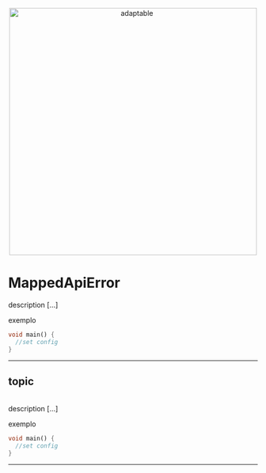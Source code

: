 <p align="center">
   <img src="https://user-images.githubusercontent.com/66264766/157141908-c8a760f7-6e13-4046-90f6-9243f698062b.png" alt="adaptable" width="500"/>
</p>

# MappedApiError

description [...]

exemplo

```dart
void main() {
  //set config
}
```
---
## topic
<br>
description [...]

<br>

exemplo

```dart
void main() {
  //set config
}

```
---

